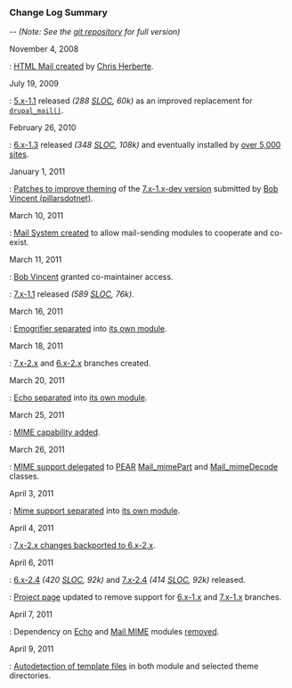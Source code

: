 ### Change Log Summary

-- *(Note: See the [git repository](http://drupalcode.org/project/htmlmail.git/log/refs/heads/8.x-2.x) for full version)*

November 4, 2008

:   [HTML Mail created](http://drupalcode.org/project/htmlmail.git/commit/64a69aff375ffe42d311963d748866085281896e) by [Chris Herberte](http://drupal.org/user/1171).

July 19, 2009

:   [5.x-1.1](http://drupal.org/node/524718) released *(288 [SLOC](http://www.dwheeler.com/sloccount/), 60k)* as an improved replacement for [`drupal_mail()`](http://api.drupal.org/api/drupal/includes--common.inc/function/drupal_mail/5).

February 26, 2010

:   [6.x-1.3](http://drupal.org/node/726398) released *(348 [SLOC](http://www.dwheeler.com/sloccount/), 108k)* and eventually installed by [over 5,000 sites](http://drupal.org/project/usage/726398).

January 1, 2011

:   [Patches to improve theming](http://drupal.org/node/1012246) of the [7.x-1.x-dev version](http://drupal.org/node/355250) submitted by [Bob Vincent (pillarsdotnet)](http://drupal.org/user/36148).

March 10, 2011

:   [Mail System created](http://drupalcode.org/project/mailsystem.git/commit/5cc8201c5e48b56efecc139c9a51dd49775aebaf) to allow mail-sending modules to cooperate and co-exist.

March 11, 2011

:   [Bob Vincent](http://drupal.org/user/36148) granted co-maintainer access.

:   [7.x-1.1](http://drupal.org/node/1088882) released *(589 [SLOC](http://www.dwheeler.com/sloccount/), 76k)*.

March 16, 2011

:   [Emogrifier separated](http://drupalcode.org/project/htmlmail.git/commit/a0083eea7b575a702d3aecdd0578378277c7c8d4) into [its own module](http://drupal.org/project/emogrifier).

March 18, 2011

:   [7.x-2.x](http://drupalcode.org/project/htmlmail.git/commit/6c0463849493f8b528be8d4099ab0c6fbc976fe2) and [6.x-2.x](http://drupalcode.org/project/htmlmail.git/commit/a4b36c6de5f241ceccd0aeea4599d35de066fa9c) branches created.

March 20, 2011

:   [Echo separated](http://drupalcode.org/project/htmlmail.git/commit/f481fc8997a1345e9490e80043c616a5805d6e44) into [its own module](http://drupal.org/project/echo).

March 25, 2011

:   [MIME capability added](http://drupalcode.org/project/htmlmail.git/commit/0ebec6e83e688b6d51e35554618727dc3133c970).

March 26, 2011

:   [MIME support delegated](http://drupalcode.org/project/htmlmail.git/commit/104e8916c9ba92486a227786b6781cac38e60905) to [PEAR](http://pear.php.net) [Mail_mimePart](http://pear.php.net/manual/en/package.mail.mail-mimepart.mail-mimepart.php) and [Mail_mimeDecode](http://pear.php.net/manual/en/package.mail.mail-mimedecode.php) classes.

April 3, 2011

:   [Mime support separated](http://drupalcode.org/project/htmlmail.git/commit/a17e7996d0d119012205cf47195064848e59d937) into [its own module](http://drupal.org/project/mailmime).

April 4, 2011

:   [7.x-2.x changes backported to 6.x-2.x](http://drupalcode.org/project/htmlmail.git/commit/f419fb3cf18276cca9f0d3dbc2c80e6e6a6bbda9).

April 6, 2011

:   [6.x-2.4](http://drupal.org/node/1118032) *(420 [SLOC](http://www.dwheeler.com/sloccount), 92k)* and [7.x-2.4](http://drupal.org/node/1118034) *(414 [SLOC](http://www.dwheeler.com/sloccount), 92k)* released.

:   [Project page](http://drupal.org/project/htmlmail) updated to remove support for [6.x-1.x](http://drupalcode.org/project/htmlmail.git/shortlog/refs/heads/6.x-1.x) and [7.x-1.x](http://drupalcode.org/project/htmlmail.git/shortlog/refs/heads/7.x-1.x) branches.

April 7, 2011

:   Dependency on [Echo](http://drupal.org/project/echo) and [Mail MIME](http://drupal.org/project/mailmime) modules [removed](http://drupalcode.org/project/htmlmail.git/commit/20abfd24ad0006c9312fd8f0a5edcdaed8e5920b).

April 9, 2011

:   [Autodetection of template files](http://drupalcode.org/project/htmlmail.git/commit/dd53d4f28cdbe893bb32e31a03ceba34c5240402) in both module and selected theme directories.
